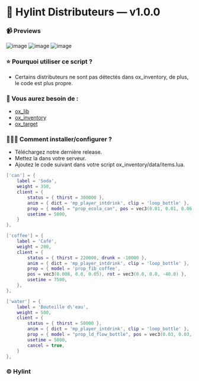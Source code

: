 # 🍵 Hylint Distributeurs — v1.0.0

### 📹 Previews
![image](https://github.com/user-attachments/assets/7e158da2-305c-4009-b761-44bbc3d3ad8b)
![image](https://github.com/user-attachments/assets/f93b76f0-8aad-431e-ba28-61e3604ff649)
![image](https://github.com/user-attachments/assets/ad1cc100-b6d5-42a1-84dd-08f5feb6b08f)

### ⭐ Pourquoi utiliser ce script ?
- Certains distributeurs ne sont pas détectés dans ox_inventory, de plus, le code est plus propre.

### 📃 Vous aurez besoin de :
- [ox_lib](https://github.com/overextended/ox_lib/releases/latest)
- [ox_inventory](https://github.com/overextended/ox_inventory/releases/latest)
- [ox_target](https://github.com/overextended/ox_target/releases/latest)

### 👨🏻‍💻 Comment installer/configurer ?
- Téléchargez notre dernière release.
- Mettez la dans votre serveur.
- Ajoutez le code suivant dans votre script ox_inventory/data/items.lua.

```lua
['can'] = {
	label = 'Soda',
	weight = 350,
	client = {
		status = { thirst = 300000 },
		anim = { dict = 'mp_player_intdrink', clip = 'loop_bottle' },
		prop = { model = "prop_ecola_can", pos = vec3(0.01, 0.01, 0.06), rot = vec3(5.0, 5.0, -180.5) },
		usetime = 5000,
	}
},

['coffee'] = {
	label = 'Café',
	weight = 200,
	client = {
		status = { thirst = 220000, drunk = -10000 },
		anim = { dict = 'mp_player_intdrink', clip = 'loop_bottle' },
		prop = { model = 'prop_fib_coffee', 
		pos = vec3(0.008, 0.0, 0.05), rot = vec3(0.0, 0.0, -40.0) },
		usetime = 7500,
	},
},

['water'] = {
	label = 'Bouteille d\'eau',
	weight = 500,
	client = {
		status = { thirst = 50000 },
		anim = { dict = 'mp_player_intdrink', clip = 'loop_bottle' },
		prop = { model = "prop_ld_flow_bottle", pos = vec3(0.03, 0.03, 0.02), rot = vec3(0.0, 0.0, -1.5) },
		usetime = 5000,
		cancel = true,
	}
},
```


### ©️ Hylint
